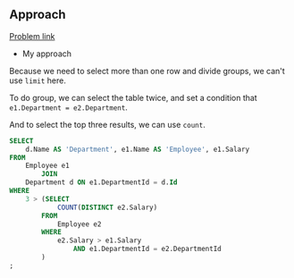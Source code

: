 ## Approach

[Problem link](https://leetcode.com/problems/department-top-three-salaries/)

- My approach

Because we need to select more than one row and divide groups, we can't use `limit` here.

To do group, we can select the table twice, and set a condition that `e1.Department = e2.Department`.

And to select the top three results, we can use `count`.

```sql
SELECT
    d.Name AS 'Department', e1.Name AS 'Employee', e1.Salary
FROM
    Employee e1
        JOIN
    Department d ON e1.DepartmentId = d.Id
WHERE
    3 > (SELECT
            COUNT(DISTINCT e2.Salary)
        FROM
            Employee e2
        WHERE
            e2.Salary > e1.Salary
                AND e1.DepartmentId = e2.DepartmentId
        )
;
```
